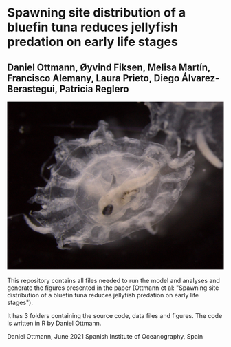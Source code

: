 # Spawning site distribution of a bluefin tuna reduces jellyfish predation on early life stages
## Daniel Ottmann, Øyvind Fiksen, Melisa Martín, Francisco Alemany, Laura Prieto, Diego Álvarez-Berastegui, Patricia Reglero

![alt text](https://github.com/dottmann/tuna_jellyfish_predation/blob/main/media/metaephyrae_tuna.jpg)

This repository contains all files needed to run the model and analyses and generate the figures presented in the paper (Ottmann et al: "Spawning site distribution of a bluefin tuna reduces jellyfish predation on early life stages").

It has 3 folders containing the source code, data files and figures. The code is written in R by Daniel Ottmann.

Daniel Ottmann, June 2021 Spanish Institute of Oceanography, Spain